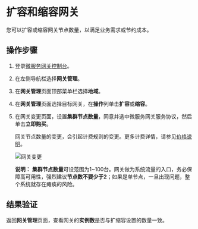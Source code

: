 # 扩容和缩容网关

您可以扩容或缩容网关节点数量，以满足业务需求或节约成本。

## 操作步骤

1.  登录[微服务网关控制台](https://microgw.console.aliyun.com)。

2.  在左侧导航栏选择**网关管理**。

3.  在**网关管理**页面顶部菜单栏选择**地域**。

4.  在**网关管理**页面选择目标网关，在**操作**列单击**扩容**或**缩容**。

5.  在网关变更页面，设置**集群节点数量**，同意并选中微服务网关服务协议，然后单击**立即购买**。

    网关节点数量的变更，会引起计费规则的变更。更多计费详情，请参见[价格说明]()。

    ![网关变更](https://static-aliyun-doc.oss-accelerate.aliyuncs.com/assets/img/zh-CN/4318918061/p202873.png)

    **说明：** **集群节点数量**可设范围为1~100台。网关做为系统流量的入口，务必保障高可用性，强烈建议**节点数不要少于2**；如果是单节点，一旦出现问题，整个系统就存在瘫痪的风险。


## 结果验证

返回**网关管理**页面，查看网关的**实例数**是否与扩缩容设置的数量一致。

